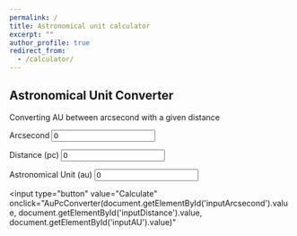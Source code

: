 ```yaml
---
permalink: /
title: Astronomical unit calculator
excerpt: ""
author_profile: true
redirect_from: 
  - /calculator/
---
```



<!DOCTYPE html>
<html lang="en">
<head>
  <meta charset="UTF-8">
  <meta name="viewport" content="width=device-width, initial-scale=1.0">
  <!-- <link rel="stylesheet" type="text/css" href="../assets/css/cal_style.css">  -->
  <!-- calculator <link rel="stylesheet" type="text/css" href="../assets/css/cal_style.css"> -->
  
  <title>Astronomical Unit Converter</title>
  <body>
  
  <h2>Astronomical Unit Converter</h2>
  <p>Converting AU between arcsecond with a given distance</p>
  

  <p>
    <label>Arcsecond</label>
    <input id="inputArcsecond" type="number" placeholder="arcsecond" value=0>
  </p>

  <p>
    <label>Distance (pc)</label>
    <input id="inputDistance" type="number" placeholder="distance" value=0>
  </p>

  <p>
    <label>Astronomical Unit (au)</label>
    <input id="inputAU" type="number" placeholder="au" value=0>
    </p>

  <div id="result"></div>
  
  <input type="button" value="Calculate" 
  onclick="AuPcConverter(document.getElementById('inputArcsecond').value, 
  document.getElementById('inputDistance').value,
  document.getElementById('inputAU').value)"
  >


  <script>
  function AuPcConverter(input_arcsecond,input_Distance, input_AU) {

    var inputAU = document.getElementById('inputAU'); 
    var inputArcsecond = document.getElementById('inputArcsecond'); 

    au_in_pc = 4.8481e-6; //pc

    if (input_Distance !=0 && input_AU!=0){
      inputArcsecond.value = input_AU / (input_Distance*(Math.PI)/(180*3600*au_in_pc));
      // document.getElementById("result").innerHTML = 'Result: '+ input_AU / (input_Distance*(22/7)/(180*3600*au_in_pc));
    }
    if (input_Distance !=0 && input_arcsecond!=0){
      // document.getElementById("result").innerHTML = 'Result: '+input_arcsecond * input_Distance*(22/7)/(180*3600*au_in_pc);
      inputAU.value = input_arcsecond * input_Distance*(Math.PI)/(180*3600*au_in_pc);
    }
  }

  </script>
  
  </body>
</html>